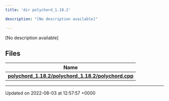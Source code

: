 ```yaml
---
title: 'dir polychord_1.18.2'

description: "[No description available]"

---
```







[No description available]

## Files

| Name           |
| -------------- |
| **[polychord_1.18.2/polychord_1.18.2/polychord.cpp](/documentation/code/main/files/polychord__1_818_82_2polychord_8cpp/#file-polychord-1.18.2/polychord.cpp)**  |






-------------------------------

Updated on 2022-08-03 at 12:57:57 +0000
